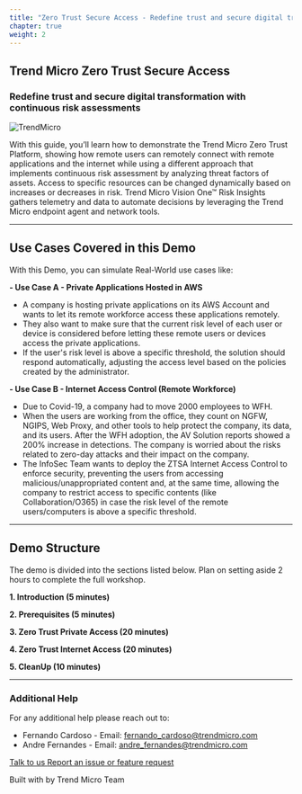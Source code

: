 ```yaml
---
title: "Zero Trust Secure Access - Redefine trust and secure digital transformation with continuous risk assessments"
chapter: true
weight: 2
---
```


## Trend Micro Zero Trust Secure Access
### Redefine trust and secure digital transformation with continuous risk assessments 
![TrendMicro](/images/logo.png)

With this guide, you’ll learn how to demonstrate the Trend Micro Zero Trust Platform, showing how remote users can remotely connect with remote applications and the internet while using a different approach that implements continuous risk assessment by analyzing threat factors of assets. Access to specific resources can be changed dynamically based on increases or decreases in risk. Trend Micro Vision One™ Risk Insights gathers telemetry and data to automate decisions by leveraging the Trend Micro endpoint agent and network tools.

--------
## Use Cases Covered in this Demo
With this Demo, you can simulate Real-World use cases like:

  <b>- Use Case A - Private Applications Hosted in AWS</b>

  - A company is hosting private applications on its AWS Account and wants to let its remote workforce access these applications remotely.
  - They also want to make sure that the current risk level of each user or device is considered before letting these remote users or devices access the private applications.
  - If the user's risk level is above a specific threshold, the solution should respond automatically, adjusting the access level based on the policies created by the administrator.

  <b>- Use Case B - Internet Access Control (Remote Workforce)</b>

  - Due to Covid-19, a company had to move 2000 employees to WFH.
  - When the users are working from the office, they count on NGFW, NGIPS, Web Proxy, and other tools to help protect the company, its data, and its users. After the WFH adoption, the AV Solution reports showed a 200% increase in detections. The company is worried about the risks related to zero-day attacks and their impact on the company.
  - The InfoSec Team wants to deploy the ZTSA Internet Access Control to enforce security, preventing the users from accessing malicious/unappropriated content and, at the same time, allowing the company to restrict access to specific contents (like Collaboration/O365) in case the risk level of the remote users/computers is above a specific threshold.

--------
## Demo Structure

The demo is divided into the sections listed below. Plan on setting aside 2 hours to complete the full workshop.

<span style="color: #4e3eb1;"><i class='fas fa-check fa-xs'></i></span> <b> 1. Introduction (5 minutes)</b> 

<span style="color: #4e3eb1;"><i class='fas fa-check fa-xs'></i></span> <b> 2. Prerequisites (5 minutes)</b> 

<span style="color: #4e3eb1;"><i class='fas fa-check fa-xs'></i></span> <b> 3. Zero Trust Private Access (20 minutes)</b>

<span style="color: #4e3eb1;"><i class='fas fa-check fa-xs'></i></span> <b> 4. Zero Trust Internet Access (20 minutes)</b>

<span style="color: #4e3eb1;"><i class='fas fa-check fa-xs'></i></span> <b> 5. CleanUp (10 minutes)</b>

--------
### **Additional Help**
For any additional help please reach out to: 

- Fernando Cardoso - Email: fernando_cardoso@trendmicro.com
- Andre Fernandes - Email: andre_fernandes@trendmicro.com

<p>
<a  href="mailto:fernando_cardoso@trendmicro.com;andre_fernandes@trendmicro.com?subject=Vision One - ZTSA Workshop"  target="_blank" rel="noopener noreferrer"  class="btn btn-default">  
  Talk to us
  <i class="fas fa-paper-plane"></i>
</a>

<a  href="https://github.com/fernandostc/v1-ztsa-workshop/issues/new" target="_blank" rel="noopener noreferrer"  class="btn btn-default">  
  <i class="fas fa-bug"></i>
  Report an issue or feature request
</a>
</p>
</li>
</ul>
<p>Built with <i class="far fa-heart" style="color: red;"></i> by Trend Micro Team</p>
